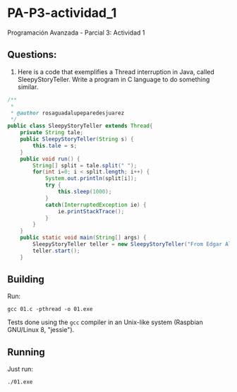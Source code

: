 # PA-P3-actividad_1
Programación Avanzada - Parcial 3: Actividad 1

## Questions:


1. Here is a code that exemplifies a Thread interruption in Java, called SleepyStoryTeller. Write a program in C language to do something similar.

```Java
/**
 *
 * @author rosaguadalupeparedesjuarez
 */
public class SleepyStoryTeller extends Thread{
    private String tale;
    public SleepyStoryTeller(String s) {
        this.tale = s;
    }
    public void run() {
        String[] split = tale.split(" ");
        for(int i=0; i < split.length; i++) {
            System.out.println(split[i]);
            try {
                this.sleep(1000);
            }
            catch(InterruptedException ie) {
                ie.printStackTrace();
            }
        }
    }
    public static void main(String[] args) {
        SleepyStoryTeller teller = new SleepyStoryTeller("From Edgar Allan Poe: She whom I loved in youth, and of whom I now pen calmly and distinctly these remembrances, was the sole daughter of the only sister of my mother long departed. Eleonora was the name of my cousin. We had always dwelled together, beneath a tropical sun, in the Valley of the Many-Colored Grass. No unguided footstep ever came upon that vale; for it lay away up among a range of giant hills that hung beetling around about it, shutting out the sunlight from its sweetest recesses. No path was trodden in its vicinity; and, to reach our happy home, there was need of putting back, with force, the foliage of many thousands of forest trees, and of crushing to death the glories of many millions of fragrant flowers. Thus it was that we lived all alone, knowing nothing of the world without the valley -- I, and my cousin, and her mother.");
        teller.start();
    }
```

## Building

Run:

```
gcc 01.c -pthread -o 01.exe
```

Tests done using the ```gcc``` compiler in an Unix-like system (Raspbian GNU/Linux 8, "jessie").

## Running

Just run:

```
./01.exe
```
